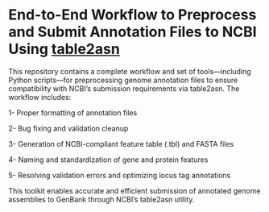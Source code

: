 # End-to-End Workflow to Preprocess and Submit Annotation Files to NCBI Using [table2asn](https://www.ncbi.nlm.nih.gov/genbank/table2asn/)


This repository contains a complete workflow and set of tools—including Python scripts—for preprocessing genome annotation files to ensure compatibility with NCBI’s submission requirements via table2asn. The workflow includes:

1- Proper formatting of annotation files

2- Bug fixing and validation cleanup

3- Generation of NCBI-compliant feature table (.tbl) and FASTA files

4- Naming and standardization of gene and protein features

5- Resolving validation errors and optimizing locus tag annotations

This toolkit enables accurate and efficient submission of annotated genome assemblies to GenBank through NCBI’s table2asn utility.
